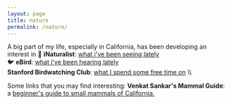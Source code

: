 ```yaml
---
layout: page
title: nature
permalink: /nature/
---
```


A big part of my life, especially in California, has been developing an interest in 
🌳 **iNaturalist**: [what i've been seeing lately](https://www.inaturalist.org/observations?place_id=any&user_id=neckman_&verifiable=any) \
🐦 **eBird**: [what i've been hearing lately](https://ebird.org/profile/Mjg4ODc5Ng) \
**Stanford Birdwatching Club**: [what I spend some free time on](https://birding.stanford.edu) \\\

Some links that you may find interesting:
**Venkat Sankar's Mammal Guide**: a [beginner's guide to small mammals of California.](https://docs.google.com/document/d/13VZ1gZYuFIOnpT4Z-XshsTTrP7vQyoIm2ykCDOXAnhM/edit?pli=1&tab=t.wmzdiyxjnbmt)

